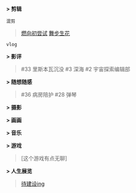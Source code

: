 **> 剪辑**

`混剪`
> [燃向初尝试](https://www.bilibili.com/video/BV1Xy4y1q773/?spm_id_from=333.1387.homepage.video_card.click&vd_source=f564f54d739abfbddb281bcb23dd2dfc)
[舞步生花](https://www.bilibili.com/video/BV1sZ4y1o7KF/?spm_id_from=333.1387.homepage.video_card.click&vd_source=f564f54d739abfbddb281bcb23dd2dfc)

`vlog`

> 

**> 影评**

> #33 里斯本瓦沉没
#3 深海
#2 宇宙探索编辑部

**> 随想随感**

>#36 病房陪护
#28 弹琴

**> 摄影**

> 

**> 画画**

> 

**> 音乐**

> 

**> 游戏**

> [这个游戏有点无聊]

**> 人生展览**

> [待建设ing](https://ej30059763.jz.fkw.com/)
